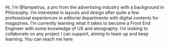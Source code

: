 Hi, I’m @Iampetrus, a pro from the advertising industry with a background in Philosophy.
I’m interested in layouts and design after quite a few professional experiences in editorial departments with digital contents for magazines.
I’m currently learning what it takes to become a Front End Engineer with some knowledge of UX and etnography.
I’m looking to collaborate on any project I can support, aiming to team up and keep learning.
You can reach me here

<!---
Iampetrus/Iampetrus is a ✨ special ✨ repository because its `README.md` (this file) appears on your GitHub profile.
You can click the Preview link to take a look at your changes.
--->
